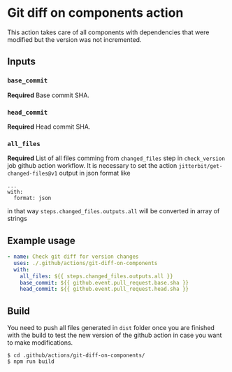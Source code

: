 # Git diff on components action

This action takes care of all components with dependencies that were modified but the version was not incremented.

## Inputs

### `base_commit`

**Required** Base commit SHA.

### `head_commit`

**Required** Head commit SHA.

### `all_files`

**Required** List of all files comming from `changed_files` step in `check_version` job github action workflow. It is necessary to set the action `jitterbit/get-changed-files@v1` output in json format like
```
...
with:
  format: json
```
in that way `steps.changed_files.outputs.all` will be converted in array of strings

## Example usage

```yaml
- name: Check git diff for version changes
  uses: ./.github/actions/git-diff-on-components
  with:
    all_files: ${{ steps.changed_files.outputs.all }}
    base_commit: ${{ github.event.pull_request.base.sha }}
    head_commit: ${{ github.event.pull_request.head.sha }}
```

## Build
You need to push all files generated in `dist` folder once you are finished with the build to test the new version of the github action in case you want to make modifications.
```
$ cd .github/actions/git-diff-on-components/
$ npm run build
```